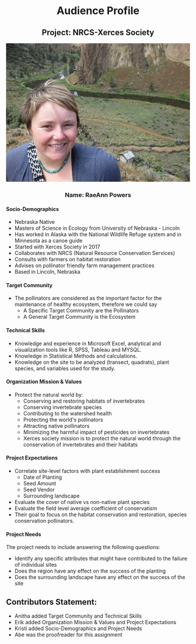 <div align="center">  

# Audience Profile  

## Project: NRCS-Xerces Society       


![Alt text](https://github.com/Abdulelah01/EUREKA/blob/master/AudienceProfile/Rae_Powers.jpg)


### Name: RaeAnn Powers
</div>  

#### Socio-Demographics

* Nebraska Native  
* Masters of Science in Ecology from University of Nebraska - Lincoln  
* Has worked in Alaska with the National Wildlife Refuge system and in Minnesota as a canoe guide
* Started with Xerces Society in 2017
* Collaborates with NRCS (Natural Resource Conservation Services)  
* Consults with farmers on habitat restoration  
* Advises on pollinator friendly farm management practices  
* Based in Lincoln, Nebraska  

#### Target Community

* The pollinators are considered as the important factor for the maintenance of healthy ecosystem, therefore we could say
    * A Specific Target Community are the Pollinators
    * A General Target Community is the Ecosystem
    
 #### Technical Skills
 
 * Knowledge and experience in Microsoft Excel, analytical and visualization tools like R, SPSS, Tableau and MYSQL.
 * Knowledge in Statistical Methods and calculations.
 * Knowledge on the site to be analyzed (transect, quadrats), plant species, and variables used for the study.
 
 #### Organization Mission & Values
* Protect the natural world by:
   * Conserving and restoring habitats of invertebrates
   * Conserving invertebrate species
   * Contributing to the watershed health
   * Protecting the world's pollinators
   * Attracting native pollinators
   * Minimizing the harmful impact of pesticides on invertebrates
   * Xerces society mission is to protect the natural world through the conservation of invertebrates and their habitats 
   

 #### Project Expectations
 * Correlate site-level factors with plant establishment success
   * Date of Planting
   * Seed Amount
   * Seed Vendor
   * Surrounding landscape
* Evaluate the cover of native vs non-native plant species
* Evaluate the field level average coefficient of conservatism
* Their goal to focus on the habitat conservation and restoration, species conservation pollinators. 

#### Project Needs
The project needs to include answering the following questions:
* Identify any specific attributes that might have contributed to the failure of individual sites
* Does the region have any effect on the success of the planting
* Does the surrounding landscape have any effect on the success of the site


## Contributors Statement:
* Anitha added Target Community and Technical Skills
* Erik added Organization Mission & Values and Project Expectations
* Kristi added Socio-Demographics and Project Needs
* Abe was the proofreader for this assignment

